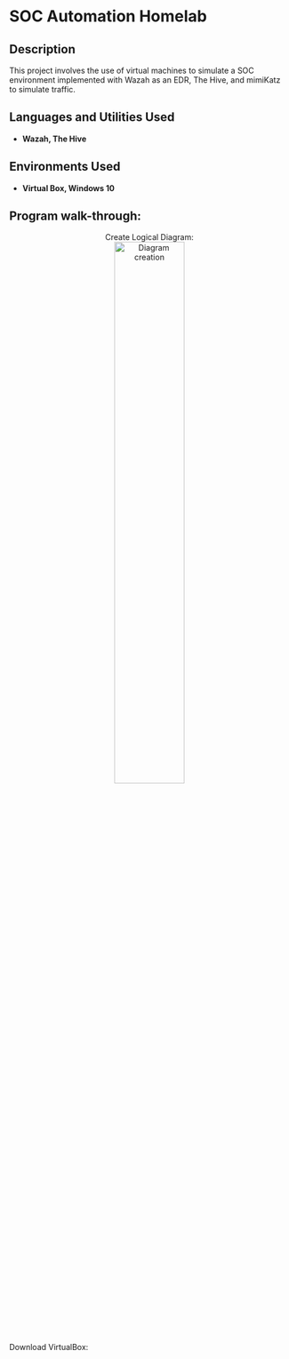 <h1>SOC Automation Homelab</h1>

<h2>Description</h2>
This project involves the use of virtual machines to simulate a SOC environment implemented with Wazah as an EDR, The Hive, and mimiKatz to simulate traffic.   
<br />


<h2>Languages and Utilities Used</h2>

- <b>Wazah, The Hive</b> 


<h2>Environments Used </h2>

- <b>Virtual Box, Windows 10</b> 

<h2>Program walk-through:</h2>

<p align="center">
  Create Logical Diagram: <br/>
<img src="https://i.imgur.com/Glk7fxT.png" height="50%" width="50%" alt="Diagram creation"/>
<br />
<br />
  
Download VirtualBox: <br/>
